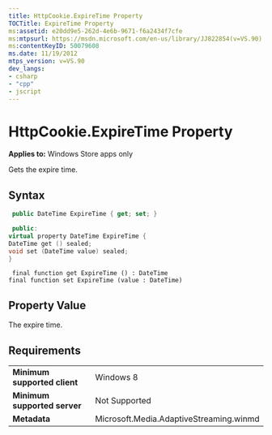 ```yaml
---
title: HttpCookie.ExpireTime Property
TOCTitle: ExpireTime Property
ms:assetid: e20dd9e5-262d-4e6b-9671-f6a2434f7cfe
ms:mtpsurl: https://msdn.microsoft.com/en-us/library/JJ822854(v=VS.90)
ms:contentKeyID: 50079608
ms.date: 11/19/2012
mtps_version: v=VS.90
dev_langs:
- csharp
- "cpp"
- jscript
---
```


# HttpCookie.ExpireTime Property

**Applies to:** Windows Store apps only

Gets the expire time.

## Syntax

```csharp
 public DateTime ExpireTime { get; set; }
```

```cpp
 public:
virtual property DateTime ExpireTime {
DateTime get () sealed;
void set (DateTime value) sealed;
}
```

```jscript
 final function get ExpireTime () : DateTime
final function set ExpireTime (value : DateTime)
```

## Property Value

The expire time.

## Requirements

|||
|--- |--- |
|**Minimum supported client**|Windows 8|
|**Minimum supported server**|Not Supported|
|**Metadata**|Microsoft.Media.AdaptiveStreaming.winmd|

